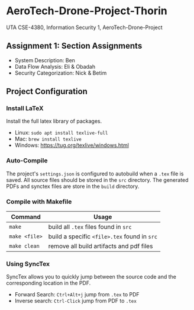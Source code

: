 # AeroTech-Drone-Project-Thorin #
UTA CSE-4380, Information Security 1, AeroTech-Drone-Project

## Assignment 1: Section Assignments ##
- System Description: Ben
- Data Flow Analysis: Eli & Obadah
- Security Categorization: Nick & Betim

## Project Configuration ##
### Install LaTeX ###
Install the full latex library of packages.
- Linux: `sudo apt install texlive-full`
- Mac: `brew install texlive`
- Windows: https://tug.org/texlive/windows.html

### Auto-Compile ###
The project's `settings.json` is configured to autobuild when a `.tex` file is saved. All source files should be stored in the `src` directory. The generated PDFs and synctex files are store in the `build` directory.

### Compile with Makefile ###
| Command       | Usage                                        |
|---------------|----------------------------------------------|
| `make`        | build all `.tex` files found in `src`        |
| `make <file>` | build a specific `<file>.tex` found in `src` |
| `make clean`  | remove all build artifacts and pdf files     |

### Using SyncTex ###
SyncTex allows you to quickly jump between the source code and the corresponding location in the PDF. 
- Forward Search: `Ctrl+Alt+j` jump from `.tex` to PDF
- Inverse search: `Ctrl-Click` jump from PDF to `.tex`

